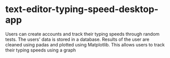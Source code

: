 # text-editor-typing-speed-desktop-app
Users can create accounts and track their typing speeds through random tests.
The users' data is stored in a database.
Results of the user are cleaned using padas and plotted using Matplotlib.
This allows users to track their typing speeds using a graph
